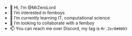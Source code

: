 - 👋 Hi, I’m @MrZeroLord
- 👀 I’m interested in femboys
- 🌱 I’m currently learning IT, computational science
- 💞️ I’m looking to collaborate with a femboy
- 📫 You can reach me over Discord, my tag is `Mr.Zer0#0003`

<!---
MrZeroLord/MrZeroLord is a ✨ special ✨ repository because its `README.md` (this file) appears on your GitHub profile.
You can click the Preview link to take a look at your changes.
--->
